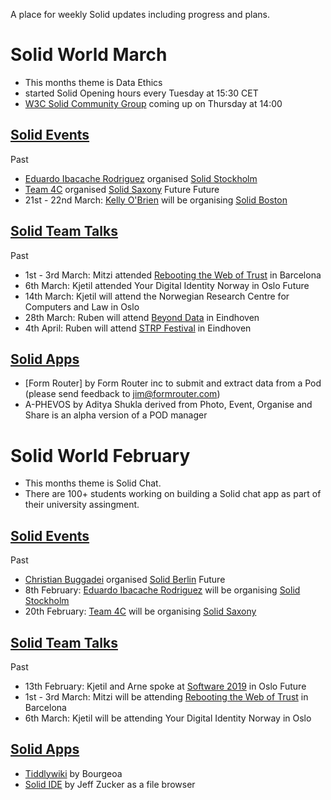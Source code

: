 A place for weekly Solid updates including progress and plans. 

# Solid World March

* This months theme is Data Ethics 
* started Solid Opening hours every Tuesday at 15:30 CET
* [W3C Solid Community Group](https://www.w3.org/community/solid/) coming up on Thursday at 14:00 

## [Solid Events](https://github.com/solid/community/blob/master/solid-events.md)
Past
* [Eduardo Ibacache Rodriguez](https://github.com/eduardoinnorway) organised [Solid Stockholm](https://www.meetup.com/Solid-Sweden/events/257923996/)
* [Team 4C](https://wefourc.com/) organised [Solid Saxony](https://forum.solidproject.org/t/solid-meetup-saxony-germany/1215) Future
Future
* 21st - 22nd March: [Kelly O'Brien](https://github.com/InruptKelly) will be organising [Solid Boston](https://www.eventbrite.com/e/solid-startup-workshop-boston-tickets-57623868542)

## [Solid Team Talks](https://github.com/solid/community/blob/master/solid-team-talks.md) 
Past
* 1st - 3rd March: Mitzi attended [Rebooting the Web of Trust](https://www.weboftrust.info/next-event-page.html) in Barcelona   
* 6th March: Kjetil attended Your Digital Identity Norway in Oslo
Future
* 14th March: Kjetil will attend the Norwegian Research Centre for Computers and Law in Oslo 
* 28th March: Ruben will attend [Beyond Data](https://www.smart-circle.org/beyonddata/program/) in Eindhoven 
* 4th April: Ruben will attend [STRP Festival](https://strp.nl/program/ruben-verborgh-be) in Eindhoven

## [Solid Apps](https://github.com/solid/solid-apps)
* [Form Router] by Form Router inc to submit and extract data from a Pod (please send feedback to jim@formrouter.com)
* A-PHEVOS by Aditya Shukla derived from Photo, Event, Organise and Share is an alpha version of a POD manager

# Solid World February

* This months theme is Solid Chat. 
* There are 100+ students working on building a Solid chat app as part of their university assingment. 

## [Solid Events](https://github.com/solid/community/blob/master/solid-events.md)
Past
* [Christian Buggadei](https://github.com/JollyOrc) organised [Solid Berlin](https://supermarkt-berlin.net/event/solid-meetup-berlin/)
Future
* 8th February: [Eduardo Ibacache Rodriguez](https://github.com/eduardoinnorway) will be organising [Solid Stockholm](https://www.meetup.com/Solid-Sweden/events/257923996/)
* 20th February: [Team 4C](https://wefourc.com/) will be organising [Solid Saxony](https://forum.solidproject.org/t/solid-meetup-saxony-germany/1215)

## [Solid Team Talks](https://github.com/solid/community/blob/master/solid-team-talks.md) 
Past
* 13th February: Kjetil and Arne spoke at [Software 2019](https://10times.com/software-oslo) in Oslo
Future
* 1st - 3rd March: Mitzi will be attending [Rebooting the Web of Trust](https://www.weboftrust.info/next-event-page.html) in Barcelona 
* 6th March: Kjetil will be attending Your Digital Identity Norway in Oslo

## [Solid Apps](https://github.com/solid/solid-apps)
* [Tiddlywiki](https://bourgeoa.solid.community/public/tiddlywiki/) by Bourgeoa
* [Solid IDE](https://jeff-zucker.github.io/solid-ide/?url=https://solside.solid.community/public/samples/index.html) by Jeff Zucker as a file browser
 
